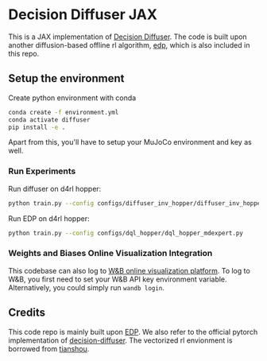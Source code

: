 # Decision Diffuser JAX

This is a JAX implementation of [Decision Diffuser](https://arxiv.org/abs/2211.15657). The code is built upon another diffusion-based offline rl algorithm, [edp](https://arxiv.org/abs/2305.20081), which is also included in this repo.

## Setup the environment

Create python environment with conda
```bash
conda create -f environment.yml
conda activate diffuser
pip install -e .
```

Apart from this, you'll have to setup your MuJoCo environment and key as well.

### Run Experiments

Run diffuser on d4rl hopper:

```bash
python train.py --config configs/diffuser_inv_hopper/diffuser_inv_hopper_mdexpert.py
```

Run EDP on d4rl hopper:

```bash
python train.py --config configs/dql_hopper/dql_hopper_mdexpert.py
```

### Weights and Biases Online Visualization Integration
This codebase can also log to [W&B online visualization platform](https://wandb.ai/site). To log to W&B, you first need to set your W&B API key environment variable.
Alternatively, you could simply run `wandb login`.

## Credits
This code repo is mainly built upon [EDP](https://github.com/sail-sg/edp). We also refer to the official pytorch implementation of [decision-diffuser](https://github.com/anuragajay/decision-diffuser). The vectorized rl envionment is borrowed from [tianshou](https://github.com/thu-ml/tianshou).
